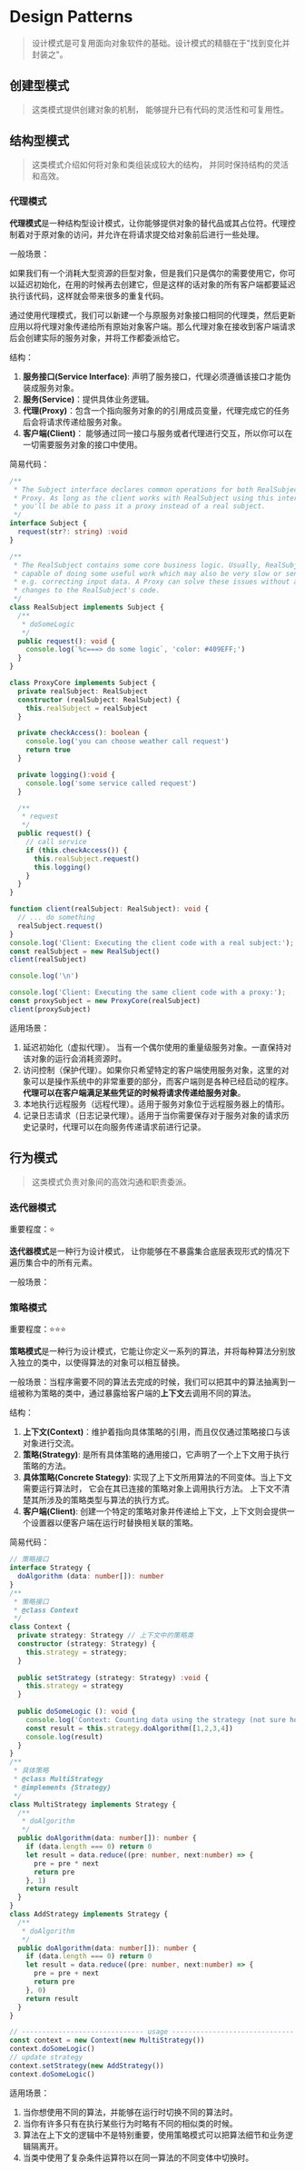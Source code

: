 # Design Patterns

> 设计模式是可复用面向对象软件的基础。设计模式的精髓在于"找到变化并封装之"。

## 创建型模式

> 这类模式提供创建对象的机制， 能够提升已有代码的灵活性和可复用性。

## 结构型模式

> 这类模式介绍如何将对象和类组装成较大的结构， 并同时保持结构的灵活和高效。

###  代理模式

**代理模式**是一种结构型设计模式，让你能够提供对象的替代品或其占位符。代理控制着对于原对象的访问，并允许在将请求提交给对象前后进行一些处理。

一般场景：

如果我们有一个消耗大型资源的巨型对象，但是我们只是偶尔的需要使用它，你可以延迟初始化，在用的时候再去创建它，但是这样的话对象的所有客户端都要延迟执行该代码，这样就会带来很多的重复代码。

通过使用代理模式，我们可以新建一个与原服务对象接口相同的代理类，然后更新应用以将代理对象传递给所有原始对象客户端。那么代理对象在接收到客户端请求后会创建实际的服务对象，并将工作都委派给它。

结构：

1. **服务接口(Service Interface)**: 声明了服务接口，代理必须遵循该接口才能伪装成服务对象。
2. **服务(Service)**：提供具体业务逻辑。
3. **代理(Proxy)**：包含一个指向服务对象的的引用成员变量，代理完成它的任务后会将请求传递给服务对象。
4. **客户端(Client)**： 能够通过同一接口与服务或者代理进行交互，所以你可以在一切需要服务对象的接口中使用。

简易代码：

```ts
/**
 * The Subject interface declares common operations for both RealSubject and the
 * Proxy. As long as the client works with RealSubject using this interface,
 * you'll be able to pass it a proxy instead of a real subject.
 */
interface Subject {
  request(str?: string) :void
}

/**
 * The RealSubject contains some core business logic. Usually, RealSubjects are
 * capable of doing some useful work which may also be very slow or sensitive -
 * e.g. correcting input data. A Proxy can solve these issues without any
 * changes to the RealSubject's code.
 */
class RealSubject implements Subject {
  /**
   * doSomeLogic
   */
  public request(): void {
    console.log(`%c===> do some logic`, 'color: #409EFF;')
  }
}

class ProxyCore implements Subject {
  private realSubject: RealSubject
  constructor (realSubject: RealSubject) {
    this.realSubject = realSubject
  }

  private checkAccess(): boolean {
    console.log('you can choose weather call request')
    return true
  }

  private logging():void {
    console.log('some service called request')
  }

  /**
   * request
   */
  public request() {
    // call service
    if (this.checkAccess()) {
      this.realSubject.request()
      this.logging()
    }
  }
}

function client(realSubject: RealSubject): void {
  // ... do something
  realSubject.request()
}
console.log('Client: Executing the client code with a real subject:');
const realSubject = new RealSubject()
client(realSubject)

console.log('\n')

console.log('Client: Executing the same client code with a proxy:');
const proxySubject = new ProxyCore(realSubject)
client(proxySubject)
```

适用场景：

1. 延迟初始化（虚拟代理）。 当有一个偶尔使用的重量级服务对象。一直保持对该对象的运行会消耗资源时。
2. 访问控制（保护代理）。如果你只希望特定的客户端使用服务对象，这里的对象可以是操作系统中的非常重要的部分，而客户端则是各种已经启动的程序。**代理可以在客户端满足某些凭证的时候将请求传递给服务对象**。
3. 本地执行远程服务（远程代理）。适用于服务对象位于远程服务器上的情形。
4. 记录日志请求（日志记录代理）。适用于当你需要保存对于服务对象的请求历史记录时，代理可以在向服务传递请求前进行记录。

## 行为模式

> 这类模式负责对象间的高效沟通和职责委派。

### 迭代器模式

重要程度：⭐️

**迭代器模式**是一种行为设计模式， 让你能够在不暴露集合底层表现形式的情况下遍历集合中的所有元素。

一般场景：

### 策略模式

重要程度：⭐️⭐️⭐️

 **策略模式**是一种行为设计模式，它能让你定义一系列的算法，并将每种算法分别放入独立的类中，以使得算法的对象可以相互替换。 

一般场景：当程序需要不同的算法去完成的时候，我们可以把其中的算法抽离到一组被称为策略的类中，通过暴露给客户端的**上下文**去调用不同的算法。

结构：

1. **上下文(Context)**：维护着指向具体策略的引用，而且仅仅通过策略接口与该对象进行交流。
2. **策略(Strategy)**: 是所有具体策略的通用接口，它声明了一个上下文用于执行策略的方法。
3. **具体策略(Concrete Stategy)**: 实现了上下文所用算法的不同变体。当上下文需要运行算法时， 它会在其已连接的策略对象上调用执行方法。 上下文不清楚其所涉及的策略类型与算法的执行方式。
4. **客户端(Client)**: 创建一个特定的策略对象并传递给上下文，上下文则会提供一个设置器以便客户端在运行时替换相关联的策略。

简易代码：

```ts
// 策略接口
interface Strategy {
  doAlgorithm (data: number[]): number
}
/**
 * 策略接口
 * @class Context
 */
class Context {
  private strategy: Strategy // 上下文中的策略类
  constructor (strategy: Strategy) {
    this.strategy = strategy;
  }
  
  public setStrategy (strategy: Strategy) :void {
    this.strategy = strategy
  }
  
  public doSomeLogic (): void {
    console.log('Context: Counting data using the strategy (not sure how it\'ll do it)');
    const result = this.strategy.doAlgorithm([1,2,3,4])
    console.log(result)
  }
}
/**
 * 具体策略
 * @class MultiStrategy
 * @implements {Strategy}
 */
class MultiStrategy implements Strategy {
  /**
   * doAlgorithm
   */
  public doAlgorithm(data: number[]): number {
    if (data.length === 0) return 0
    let result = data.reduce((pre: number, next:number) => {
      pre = pre * next
      return pre
    }, 1)
    return result
  }
}
class AddStrategy implements Strategy {
  /**
   * doAlgorithm
   */
  public doAlgorithm(data: number[]): number {
    if (data.length === 0) return 0
    let result = data.reduce((pre: number, next:number) => {
      pre = pre + next
      return pre
    }, 0)
    return result
  }
}

// ------------------------------ usage ------------------------------ //
const context = new Context(new MultiStrategy())
context.doSomeLogic()
// update strategy
context.setStrategy(new AddStrategy())
context.doSomeLogic()
```

适用场景：

1. 当你想使用不同的算法，并能够在运行时切换不同的算法时。
2. 当你有许多只有在执行某些行为时略有不同的相似类的时候。
3. 算法在上下文的逻辑中不是特别重要，使用策略模式可以把算法细节和业务逻辑隔离开。
4. 当类中使用了复杂条件运算符以在同一算法的不同变体中切换时。


